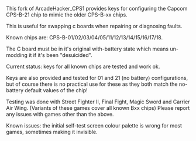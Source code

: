 This fork of ArcadeHacker_CPS1 provides keys for configuring the Capcom CPS-B-21 chip to mimic the older CPS-B-xx chips.

This is useful for swapping c boards when repairing or diagnosing faults.

Known chips are: CPS-B-01/02/03/04/05/11/12/13/14/15/16/17/18.

The C board must be in it's original with-battery state which means un-modding it if it's been "desuicided".

Current status: keys for all known chips are tested and work ok.

Keys are also provided and tested for 01 and 21 (no battery) configurations, but of course there is no practical use for
these as they both match the no-battery default values of the chip!

Testing was done with Street Fighter II, Final Fight, Magic Sword and Carrier Air Wing. (Variants of these games cover all known Bxx chips)
Please report any issues with games other than the above.

Known issues: the initial self-test screen colour palette is wrong for most games, sometimes making it invisible.
